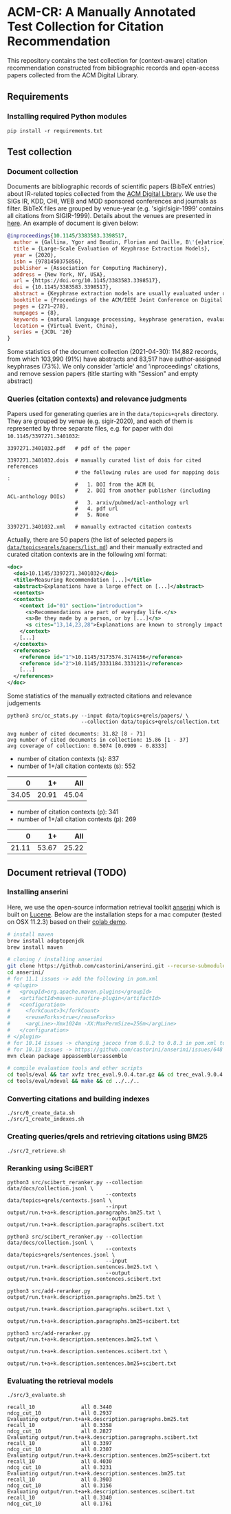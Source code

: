 # ACM-CR: A Manually Annotated Test Collection for Citation Recommendation

This repository contains the test collection for (context-aware)
citation recommendation constructed from bibliographic records and
open-access papers collected from the ACM Digital Library.

## Requirements

### Installing required Python modules

```
pip install -r requirements.txt 
```

## Test collection

### Document collection

Documents are bibliographic records of scientific papers (BibTeX entries) about IR-related topics collected from the [ACM Digital Library](https://dl.acm.org/). We use the SIGs IR, KDD, CHI, WEB and MOD sponsored conferences and journals as filter. BibTeX files are grouped by venue-year (e.g. 'sigir/sigir-1999' contains all citations from SIGIR-1999). Details about the venues are presented in [here]('data/acm-dl/venues.md'). An example of document is given below:

```bibtex
@inproceedings{10.1145/3383583.3398517,
  author = {Gallina, Ygor and Boudin, Florian and Daille, B\'{e}atrice},
  title = {Large-Scale Evaluation of Keyphrase Extraction Models},
  year = {2020},
  isbn = {9781450375856},
  publisher = {Association for Computing Machinery},
  address = {New York, NY, USA},
  url = {https://doi.org/10.1145/3383583.3398517},
  doi = {10.1145/3383583.3398517},
  abstract = {Keyphrase extraction models are usually evaluated under different, not directly comparable, experimental setups. [...]},
  booktitle = {Proceedings of the ACM/IEEE Joint Conference on Digital Libraries in 2020},
  pages = {271–278},
  numpages = {8},
  keywords = {natural language processing, keyphrase generation, evaluation},
  location = {Virtual Event, China},
  series = {JCDL '20}
}
```

Some statistics of the document collection (2021-04-30): 114,882 records, from which 103,990 (91%) have abstracts and 83,517 have author-assigned keyphrases (73%).
We only consider 'article' and 'inproceedings' citations, and remove session papers (title starting with "Session" and empty abstract)

### Queries (citation contexts) and relevance judgments

Papers used for generating queries are in the `data/topics+qrels`
directory. They are grouped by venue (e.g. sigir-2020), and each of
them is represented by three separate files, e.g. for paper with
doi `10.1145/3397271.3401032`:

```
3397271.3401032.pdf   # pdf of the paper

3397271.3401032.dois  # manually curated list of dois for cited references
                      # the following rules are used for mapping dois :
                      #   1. DOI from the ACM DL
                      #   2. DOI from another publisher (including ACL-anthology DOIs)
                      #   3. arxiv/pubmed/acl-anthology url
                      #   4. pdf url
                      #   5. None

3397271.3401032.xml   # manually extracted citation contexts
```

Actually, there are 50 papers (the list of selected papers is [`data/topics+qrels/papers/list.md`](here)) and their manually extracted and curated citation contexts are in the following xml format:

```xml
<doc>
  <doi>10.1145/3397271.3401032</doi>
  <title>Measuring Recommendation [...]</title>
  <abstract>Explanations have a large effect on [...]</abstract>
  <contexts>
  <contexts>
    <context id="01" section="introduction">
      <s>Recommendations are part of everyday life.</s>
      <s>Be they made by a person, or by [...]</s>
      <s cites="13,14,23,28">Explanations are known to strongly impact how the recipient of a recommendation responds [13, 14, 23, 28], yet the effect is still not well understood.</s>
    </context>
    [...]
  </contexts>
  <references>
    <reference id="1">10.1145/3173574.3174156</reference>
    <reference id="2">10.1145/3331184.3331211</reference>
    [...]
  </references>
</doc>
```

Some statistics of the manually extracted citations and relevance judgements

```
python3 src/cc_stats.py --input data/topics+qrels/papers/ \
                        --collection data/topics+qrels/collection.txt

avg number of cited documents: 31.82 [8 - 71]
avg number of cited documents in collection: 15.86 [1 - 37]
avg coverage of collection: 0.5074 [0.0909 - 0.8333]
```

- number of citation contexts (s): 837
- number of 1+/all citation contexts (s): 552

|     0 |    1+ |   All |
| -----:| -----:| -----:|
| 34.05 | 20.91 | 45.04 |

- number of citation contexts (p): 341
- number of 1+/all citation contexts (p): 269

|     0 |    1+ |   All |
| -----:| -----:| -----:|
| 21.11 | 53.67 | 25.22 |

## Document retrieval (TODO)

### Installing anserini

Here, we use the open-source information retrieval toolkit 
[anserini](http://anserini.io/) which is built on 
[Lucene](https://lucene.apache.org/).
Below are the installation steps for a mac computer (tested on OSX 11.2.3) based
on their [colab demo](https://colab.research.google.com/drive/1s44ylhEkXDzqNgkJSyXDYetGIxO9TWZn).

```bash
# install maven
brew install adoptopenjdk
brew install maven

# cloning / installing anserini
git clone https://github.com/castorini/anserini.git --recurse-submodules
cd anserini/
# for 11.1 issues -> add the following in pom.xml
# <plugin>
#   <groupId>org.apache.maven.plugins</groupId>
#   <artifactId>maven-surefire-plugin</artifactId>
#   <configuration>
#     <forkCount>3</forkCount>
#     <reuseForks>true</reuseForks>
#     <argLine>-Xmx1024m -XX:MaxPermSize=256m</argLine>
#   </configuration>
# </plugin>
# for 10.14 issues -> changing jacoco from 0.8.2 to 0.8.3 in pom.xml to build correctly
# for 10.13 issues -> https://github.com/castorini/anserini/issues/648
mvn clean package appassembler:assemble

# compile evaluation tools and other scripts
cd tools/eval && tar xvfz trec_eval.9.0.4.tar.gz && cd trec_eval.9.0.4 && make && cd ../../..
cd tools/eval/ndeval && make && cd ../../..
```

### Converting citations and building indexes

```
./src/0_create_data.sh
./src/1_create_indexes.sh
```

### Creating queries/qrels and retrieving citations using BM25

```
./src/2_retrieve.sh
```


### Reranking using SciBERT

```
python3 src/scibert_reranker.py --collection data/docs/collection.jsonl \
                                --contexts data/topics+qrels/contexts.jsonl \
                                --input output/run.t+a+k.description.paragraphs.bm25.txt \
                                --output output/run.t+a+k.description.paragraphs.scibert.txt

python3 src/scibert_reranker.py --collection data/docs/collection.jsonl \
                                --contexts data/topics+qrels/sentences.jsonl \
                                --input output/run.t+a+k.description.sentences.bm25.txt \
                                --output output/run.t+a+k.description.sentences.scibert.txt

python3 src/add-reranker.py output/run.t+a+k.description.paragraphs.bm25.txt \
                            output/run.t+a+k.description.paragraphs.scibert.txt \
                            output/run.t+a+k.description.paragraphs.bm25+scibert.txt
                            
python3 src/add-reranker.py output/run.t+a+k.description.sentences.bm25.txt \
                            output/run.t+a+k.description.sentences.scibert.txt \
                            output/run.t+a+k.description.sentences.bm25+scibert.txt
```

### Evaluating the retrieval models

```
./src/3_evaluate.sh

recall_10               all 0.3440
ndcg_cut_10             all 0.2937
Evaluating output/run.t+a+k.description.paragraphs.bm25.txt
recall_10               all 0.3358
ndcg_cut_10             all 0.2827
Evaluating output/run.t+a+k.description.paragraphs.scibert.txt
recall_10               all 0.3397
ndcg_cut_10             all 0.2307
Evaluating output/run.t+a+k.description.sentences.bm25+scibert.txt
recall_10               all 0.4030
ndcg_cut_10             all 0.3231
Evaluating output/run.t+a+k.description.sentences.bm25.txt
recall_10               all 0.3903
ndcg_cut_10             all 0.3156
Evaluating output/run.t+a+k.description.sentences.scibert.txt
recall_10               all 0.3340
ndcg_cut_10             all 0.1761
```
